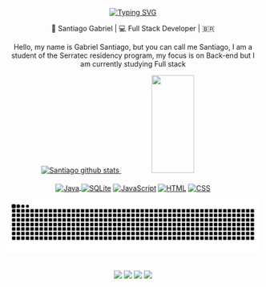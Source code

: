 <div align="center">
   
   [![Typing SVG](https://readme-typing-svg.herokuapp.com/?color=552583&size=35&center=true&vCenter=true&width=1000&lines=Olá+eu+sou+o+Santiago👋;Hi+there+I'm+Santiago👋;Hola+soy+Santiago👋)](https://git.io/typing-svg)
   
   

<div align="center">
    👦 Santiago Gabriel | 💻 Full Stack Developer | 🇧🇷



Hello, my name is Gabriel Santiago, but you can call me Santiago, I am a student of the Serratec residency program, my focus is on Back-end but I am currently studying Full stack

</div>
 

 <div align="center">  
   <a href="https://github.com/S4nt1ag"> 
      <img width="49%" height="195px" src="https://github-readme-stats.vercel.app/api?username=S4nt1ag&show_icons=true&count_private=true&hide_border=true&title_color=552583&icon_color=552583&text_color=FDB927&bg_color=0d1117" alt="Santiago github stats" /> 
      <img width="41%" height="195px" src="https://github-readme-stats.vercel.app/api/top-langs/?username=S4nt1ag&layout=compact&hide_border=true&title_color=552583&text_color=D3D3D3&bg_color=0d1117" />
</div>


 <div style="display: inline_block" align="center"><br>
    <a href="https://www.java.com/pt-BR/"> <img align="center" alt="Java" height="40" width="50" src="https://cdn.jsdelivr.net/gh/devicons/devicon/icons/java/java-original.svg"/> </a>
     <a href=https://sqlite.org/index.html><img align="center" alt="SQLite" height="40" width="50" src="https://cdn.jsdelivr.net/gh/devicons/devicon/icons/sqlite/sqlite-original.svg" /></a>
    <a href=https://developer.mozilla.org/pt-BR/docs/Web/JavaScript><img align="center" alt="JavaScript" height="40" width="50" src="https://cdn.jsdelivr.net/gh/devicons/devicon/icons/javascript/javascript-original.svg" /><a/>
    <a href=https://html.spec.whatwg.org><img align="center" alt="HTML" height="40" width="50" src="https://cdn.jsdelivr.net/gh/devicons/devicon/icons/html5/html5-original.svg" /><a/>
    <a href=https://developer.mozilla.org/pt-BR/docs/Web/CSS><img align="center" alt="CSS" height="40" width="50" src="https://cdn.jsdelivr.net/gh/devicons/devicon/icons/css3/css3-original.svg" /><a/>
    
   
    
 </div>
 
 ![Snake animation ](https://github.com/S4nt1ag/S4nt1ag/blob/output/dark.svg)
 
 ##
 <div>
    <a href="https://www.linkedin.com/in/gabriel-santiago-957594193" target="_blank"><img src="https://img.shields.io/badge/LinkedIn-552583?style=for-the-badge&logo=linkedin&logoColor=yellow" target="_blank"></a>
    <a href="https://www.instagram.com/_santiago_biel/" target="_blank"><img src="https://img.shields.io/badge/Instagram-552583?style=for-the-badge&logo=instagram&logoColor=yellow" target="_blank"></a>
    <a href="mailto:gabrielsantiagoneves2@gmail.com"><img src="https://img.shields.io/badge/Gmail-552583?style=for-the-badge&logo=gmail&logoColor=yellow" target="_blank"></a>
    <a href="https://www.hackerrank.com/gabrielsantiago7" target="_blank"><img src="https://img.shields.io/badge/-Hackerrank-552583?style=for-the-badge&logo=HackerRank&logoColor=yellow"target="blank"></a>
 </div>


  
   
   
